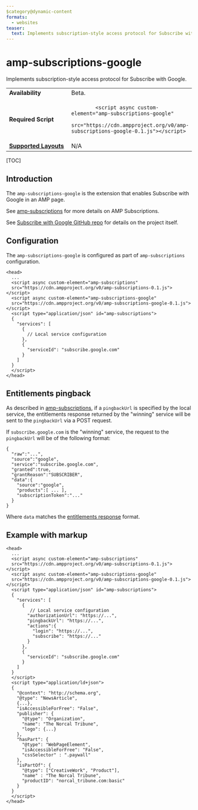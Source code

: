 ```yaml
---
$category@dynamic-content
formats:
  - websites
teaser:
  text: Implements subscription-style access protocol for Subscribe with Google.
---
```

<!---
Copyright 2018 The AMP HTML Authors. All Rights Reserved.

Licensed under the Apache License, Version 2.0 (the "License");
you may not use this file except in compliance with the License.
You may obtain a copy of the License at

      http://www.apache.org/licenses/LICENSE-2.0

Unless required by applicable law or agreed to in writing, software
distributed under the License is distributed on an "AS-IS" BASIS,
WITHOUT WARRANTIES OR CONDITIONS OF ANY KIND, either express or implied.
See the License for the specific language governing permissions and
limitations under the License.
-->

# amp-subscriptions-google

Implements subscription-style access protocol for Subscribe with Google.

<table>
  <tr>
    <td class="col-fourty"><strong>Availability</strong></td>
    <td>Beta.</td>
  </tr>
  <tr>
    <td width="40%"><strong>Required Script</strong></td>
    <td>
      <code>
        &lt;script async custom-element="amp-subscriptions-google"
        src="https://cdn.ampproject.org/v0/amp-subscriptions-google-0.1.js">&lt;/script>
      </code>
    </td>
  </tr>
  <tr>
    <td class="col-fourty">
      <strong>
        <a href="https://www.ampproject.org/docs/guides/responsive/control_layout.html">
          Supported Layouts
        </a>
      </strong>
    </td>
    <td>N/A</td>
  </tr>
</table>

[TOC]

## Introduction

The `amp-subscriptions-google` is the extension that enables Subscribe with Google in an AMP page.

See [amp-subscriptions](../amp-subscriptions/amp-subscriptions.md) for more details on AMP Subscriptions.

See [Subscribe with Google GitHub repo](https://github.com/subscriptions-project/swg-js) for details on the project itself.


## Configuration

The `amp-subscriptions-google` is configured as part of `amp-subscriptions` configuration.

```
<head>
  ...
  <script async custom-element="amp-subscriptions"
  src="https://cdn.ampproject.org/v0/amp-subscriptions-0.1.js"></script>
  <script async custom-element="amp-subscriptions-google"
  src="https://cdn.ampproject.org/v0/amp-subscriptions-google-0.1.js"></script>
  <script type="application/json" id="amp-subscriptions">
  {
    "services": [
      {
        // Local service configuration
      },
      {
        "serviceId": "subscribe.google.com"
      }
    ]
  }
  </script>
</head>
```
## Entitlements pingback
As described in [amp-subscriptions](../amp-subscriptions/amp-subscriptions.md#pingback-endpoint), if a `pingbackUrl` is specified by the local service, the entitlements response returned by the "winning" service will be sent to the  `pingbackUrl` via a POST request.

If `subscribe.google.com` is the "winning" service, the request to the `pingbackUrl` will be of the following format:
```
{
  "raw":"...",
  "source":"google",
  "service":"subscribe.google.com",
  "granted":true,
  "grantReason":"SUBSCRIBER",
  "data":{
    "source":"google",
    "products":[ ... ],
    "subscriptionToken":"..."
  }
}
```
Where `data` matches the [entitlements response](https://github.com/subscriptions-project/swg-js/blob/master/docs/entitlements-flow.md#entitlement-response) format.

## Example with markup
```
<head>
  ...
  <script async custom-element="amp-subscriptions"
  src="https://cdn.ampproject.org/v0/amp-subscriptions-0.1.js"></script>
  <script async custom-element="amp-subscriptions-google"
  src="https://cdn.ampproject.org/v0/amp-subscriptions-google-0.1.js"></script>
  <script type="application/json" id="amp-subscriptions">
  {
    "services": [
      {
         // Local service configuration
        "authorizationUrl": "https://...",
        "pingbackUrl": "https://...",
        "actions":{
          "login": "https://...",
          "subscribe": "https://..."
        }
      },
      {
        "serviceId": "subscribe.google.com"
      }
    ]
  }
  </script>
  <script type="application/ld+json">
  {
    "@context": "http://schema.org",
    "@type": "NewsArticle",
    {...},
    "isAccessibleForFree": "False",
    "publisher": {
      "@type": "Organization",
      "name": "The Norcal Tribune",
      "logo": {...}
    },
    "hasPart": {
      "@type": "WebPageElement",
      "isAccessibleForFree": "False",
      "cssSelector" : ".paywall"
    },
    "isPartOf": {
      "@type": ["CreativeWork", "Product"],
      "name" : "The Norcal Tribune",
      "productID": "norcal_tribune.com:basic"
    }
  }
  </script>
</head>
```
